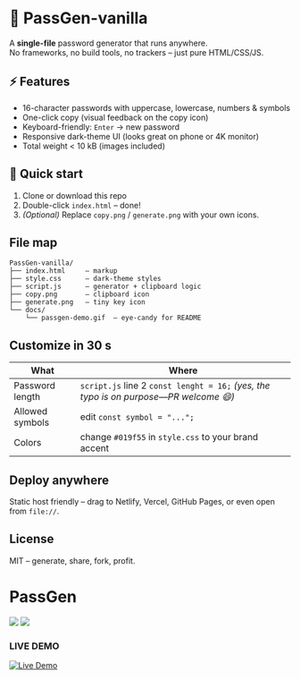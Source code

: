 # 🔐 PassGen-vanilla
A **single-file** password generator that runs anywhere.  
No frameworks, no build tools, no trackers – just pure HTML/CSS/JS.

## ⚡ Features
- 16-character passwords with uppercase, lowercase, numbers & symbols  
- One-click copy (visual feedback on the copy icon)  
- Keyboard-friendly: `Enter` → new password  
- Responsive dark-theme UI (looks great on phone or 4K monitor)  
- Total weight < 10 kB (images included)

## 🚀 Quick start
1. Clone or download this repo  
2. Double-click `index.html` – done!  
3. *(Optional)* Replace `copy.png` / `generate.png` with your own icons.

## File map
```
PassGen-vanilla/
├── index.html     – markup
├── style.css      – dark-theme styles
├── script.js      – generator + clipboard logic
├── copy.png       – clipboard icon
├── generate.png   – tiny key icon
└── docs/
    └── passgen-demo.gif  – eye-candy for README
```

## Customize in 30 s
| What | Where |
|------|-------|
| Password length | `script.js` line 2 `const lenght = 16;` *(yes, the typo is on purpose—PR welcome 😄)* |
| Allowed symbols | edit `const symbol = "...";` |
| Colors | change `#019f55` in `style.css` to your brand accent |

## Deploy anywhere
Static host friendly – drag to Netlify, Vercel, GitHub Pages, or even open from `file://`.

## License
MIT – generate, share, fork, profit.

# PassGen
![](https://img.shields.io/badge/JavaScript-ES6+-yellow?style=for-the-badge&logo=javascript)
![](https://img.shields.io/badge/License-MIT-green?style=for-the-badge)
### LIVE DEMO
[![Live Demo](https://img.shields.io/badge/Live%20Demo-PassGen--vanilla-purple?style=for-the-badge&logo=github)](https://muzahidulislamabir66731011.github.io/PassGen-vanilla/)
